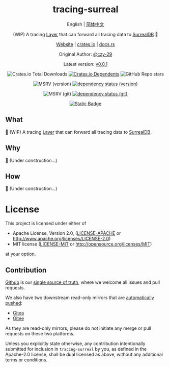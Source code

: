 <div align="center">

# tracing-surreal

English | [简体中文](README-CN.md)

(WIP) A tracing [Layer](https://docs.rs/tracing-subscriber/latest/tracing_subscriber/layer/trait.Layer.html) that can forward all tracing data to [SurrealDB](https://surrealdb.com/) 🚧

[Website](https://opensound.run) | [crates.io](https://crates.io/crates/tracing-surreal) | [docs.rs](https://docs.rs/tracing-surreal/latest/tracing-surreal)

Original Author: [@czy-29](https://github.com/czy-29)

Latest version: [v0.0.1](https://github.com/opensound-org/tracing-surreal/releases/tag/v0.0.1)

![Crates.io Total Downloads](https://img.shields.io/crates/d/tracing-surreal)
[![Crates.io Dependents](https://img.shields.io/crates/dependents/tracing-surreal)](https://crates.io/crates/tracing-surreal/reverse_dependencies)
![GitHub Repo stars](https://img.shields.io/github/stars/opensound-org/tracing-surreal)

![MSRV (version)](https://img.shields.io/crates/msrv/tracing-surreal/0.0.1?label=v0.0.1-msrv)
[![dependency status (version)](https://deps.rs/crate/tracing-surreal/0.0.1/status.svg?subject=v0.0.1-deps)](https://deps.rs/crate/tracing-surreal/0.0.1)

![MSRV (git)](https://img.shields.io/badge/git--msrv-1.80.0-blue)
[![dependency status (git)](https://deps.rs/repo/github/opensound-org/tracing-surreal/status.svg?subject=git-deps)](https://deps.rs/repo/github/opensound-org/tracing-surreal)

[![Static Badge](https://img.shields.io/badge/build_with-Rust_1.84.0-dca282)](https://blog.rust-lang.org/2024/10/17/Rust-1.84.0.html)

</div>

## What
🚧 (WIP) A tracing [Layer](https://docs.rs/tracing-subscriber/latest/tracing_subscriber/layer/trait.Layer.html) that can forward all tracing data to [SurrealDB](https://surrealdb.com/).

## Why
🚧 (Under construction...)

## How
🚧 (Under construction...)

# License

This project is licensed under either of

 * Apache License, Version 2.0, ([LICENSE-APACHE](LICENSE-APACHE) or
   http://www.apache.org/licenses/LICENSE-2.0)
 * MIT license ([LICENSE-MIT](LICENSE-MIT) or
   http://opensource.org/licenses/MIT)

at your option.

## Contribution

[Github](https://github.com/opensound-org/tracing-surreal) is our [single source of truth](https://en.wikipedia.org/wiki/Single_source_of_truth), where we welcome all issues and pull requests.

We also have two downstream read-only mirrors that are [automatically pushed](../.github/workflows/mirror.yml):
- [Gitea](https://gitea.29bot.com/opensound-org/os-tracing/src/branch/main/tracing-surreal)
- [Gitee](https://gitee.com/opensound-org/os-tracing/tree/main/tracing-surreal)

As they are read-only mirrors, please do not initiate any merge or pull requests on these two platforms.

Unless you explicitly state otherwise, any contribution intentionally submitted
for inclusion in `tracing-surreal` by you, as defined in the Apache-2.0 license, shall be
dual licensed as above, without any additional terms or conditions.
